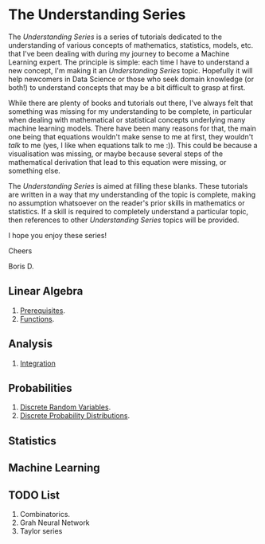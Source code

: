 # The Understanding Series

The *Understanding Series* is a series of tutorials dedicated to the understanding of various concepts of mathematics, statistics, models, etc. that I've been dealing with during my journey to become a Machine Learning expert. The principle is simple: each time I have to understand a new concept, I'm making it an *Understanding Series* topic. Hopefully it will help newcomers in Data Science or those who seek domain knowledge (or both!) to understand concepts that may be a bit difficult to grasp at first.

While there are plenty of books and tutorials out there, I've always felt that something was missing for my understanding to be complete, in particular when dealing with mathematical or statistical concepts underlying many machine learning models. There have been many reasons for that, the main one being that equations wouldn't make sense to me at first, they wouldn't *talk* to me (yes, I like when equations talk to me :)). This could be because a visualisation was missing, or maybe because several steps of the mathematical derivation that lead to this equation were missing, or something else.

The *Understanding Series* is aimed at filling these blanks. These tutorials are written in a way that my understanding of the topic is complete, making no assumption whatsoever on the reader's prior skills in mathematics or statistics. If a skill is required to completely understand a particular topic, then references to other *Understanding Series* topics will be provided.

I hope you enjoy these series!

Cheers

Boris D.

## Linear Algebra
1. [Prerequisites](https://github.com/boris-dee/understanding_series/blob/master/linear_algebra/01.prerequisites.ipynb).
2. [Functions](https://github.com/boris-dee/understanding_series/blob/master/linear_algebra/02.functions.ipynb).

## Analysis
1. [Integration](https://github.com/boris-dee/understanding_series/blob/master/analysis/01.integration.ipynb)

## Probabilities
1. [Discrete Random Variables](https://github.com/boris-dee/understanding_series/blob/master/probabilities/01.discrete_random_variables.ipynb).
2. [Discrete Probability Distributions](https://github.com/boris-dee/understanding_series/blob/master/probabilities/02.discrete_probability_distributions.ipynb).

## Statistics

## Machine Learning

## TODO List
1. Combinatorics.
2. Grah Neural Network
3. Taylor series

